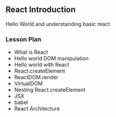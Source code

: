 ## React Introduction

Hello World and understanding basic react

### Lesson Plan

- What is React
- Hello world DOM manipulation
- Hello world with React
- React.createElement
- ReactDOM.render
- VirtualDOM
- Nesting React.createElement
- JSX
- babel
- React Architecture
